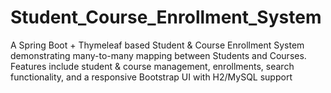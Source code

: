 # Student_Course_Enrollment_System
A Spring Boot + Thymeleaf based Student &amp; Course Enrollment System demonstrating many-to-many mapping between Students and Courses. Features include student &amp; course management, enrollments, search functionality, and a responsive Bootstrap UI with H2/MySQL support
